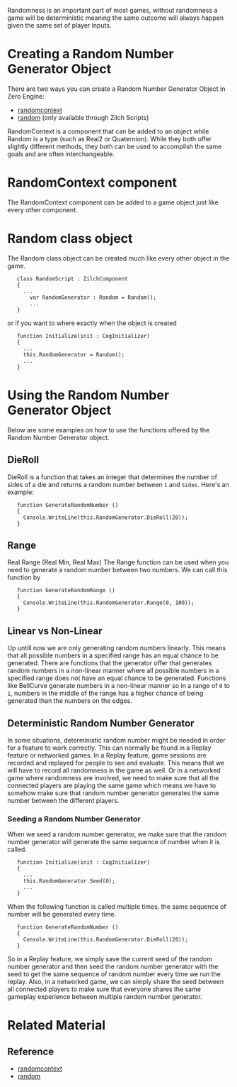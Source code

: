 
Randomness is an important part of most games, without randomness a game will be deterministic meaning the same outcome will always happen given the same set of player inputs.

 # Creating a Random Number Generator Object
There are two ways you can create a Random Number Generator Object in Zero Engine: 

- [randomcontext](https://github.com/zeroengineteam/ZeroDocs/blob/master/code_reference/class_reference/randomcontext.markdown)
- [random](https://github.com/zeroengineteam/ZeroDocs/blob/master/code_reference/zilch_base_types/random.markdown) (only available through Zilch Scripts)

RandomContext is a component that can be added to an object while Random is a type (such as Real2 or Quaternion). While they both offer slightly different methods, they both can be used to accomplish the same goals and are often interchangeable.

 # RandomContext component
The RandomContext component can be added to a game object just like every other component.

 # Random class object
The Random class object can be created much like every other object in the game.

```
   class RandomScript : ZilchComponent
   {
     ...
       var RandomGenerator : Random = Random();
       ...
   }

```


or if you want to where exactly when the object is created

```
   function Initialize(init : CogInitializer)
   {
     ...
     this.RandomGenerator = Random();
     ...
   }

```


 # Using the Random Number Generator Object
Below are some examples on how to use the functions offered by the Random Number Generator object.
 ## DieRoll
DieRoll is a function that takes an integer that determines the number of sides of a die and returns a random number between `1` and `Sides`. Here's an example:

```
   function GenerateRandomNumber ()
   {
     Console.WriteLine(this.RandomGenerator.DieRoll(20));
   }

```


 ## Range
Real Range (Real Min, Real Max)
The Range function can be used when you need to generate a random number between two numbers.
We can call this function by

```
   function GenerateRandomRange ()
   {
     Console.WriteLine(this.RandomGenerator.Range(0, 100));
   }

```


 ## Linear vs Non-Linear
Up untill now we are only generating random numbers linearly. This means that all possible numbers in a specified range has an equal chance to be generated. There are functions that the generator offer that generates random numbers in a non-linear manner where all possible numbers in a specified range does not have an equal chance to be generated. Functions like BellCurve generate numbers in a non-linear manner so in a range of `0` to `1`, numbers in the middle of the range has a higher chance of being generated than the numbers on the edges.

 ## Deterministic Random Number Generator
In some situations, deterministic random number might be needed in order for a feature to work correctly. This can normally be found in a Replay feature or networked games. In a Replay feature, game sessions are recorded and replayed for people to see and evaluate. This means that we will have to record all randomness in the game as well. Or in a networked game where randomness are involved, we need to make sure that all the connected players are playing the same game which means we have to somehow make sure that random number generator generates the same number between the different players.

 ### Seeding a Random Number Generator
When we seed a random number generator, we make sure that the random number generator will generate the same sequence of number when it is called.

```
   function Initialize(init : CogInitializer)
   {
     ...
     this.RandomGenerator.Seed(0);
     ...
   }

```


When the following function is called multiple times, the same sequence of number will be generated every time.

```
   function GenerateRandomNumber ()
   {
     Console.WriteLine(this.RandomGenerator.DieRoll(20));
   }

```


So in a Replay feature, we simply save the current seed of the random number generator and then seed the random number generator with the seed to get the same sequence of random number every time we run the replay. Also, in a networked game, we can simply share the seed between all connected players to make sure that everyone shares the same gameplay experience between multiple random number generator.

 # Related Material
 ## Reference
- [randomcontext](https://github.com/zeroengineteam/ZeroDocs/blob/master/code_reference/class_reference/randomcontext.markdown)
- [random](https://github.com/zeroengineteam/ZeroDocs/blob/master/code_reference/zilch_base_types/random.markdown) 

 
